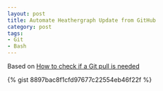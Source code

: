 ```yaml
---
layout: post
title: Automate Heathergraph Update from GitHub
category: post
tags:
- Git
- Bash
---
```

Based on [How to check if a Git pull is needed](http://idiotandrobot.com/blog/is-a-git-pull-needed/)

{% gist 8897bac8f1cfd97677c22554eb46f22f %}
